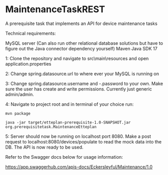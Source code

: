 # MaintenanceTaskREST
A prerequisite task that implements an API for device maintenance tasks

Technical requirements:

MySQL server (Can also run other relational database solutions but have to figure out the Java connector dependency yourself)
Maven
Java SDK 17

1: Clone the repository and navigate to src\main\resources and open application.properties

2: Change spring.datasource.url to where ever your MySQL is running on

3: Change spring.datasource.username and -.password to your own. Make sure the user
has create and write permissions. Currently just generic admin/admin.

4: Navigate to project root and in terminal of your choice run:

```
mvn package

java -jar target/etteplan-prerequisite-1.0-SNAPSHOT.jar org.prerequisitetask.MaintenanceEtteplan 

```
5: Server should now be running on localhost port 8080. Make a post request to localhost:8080/devices/populate to read the mock data into the DB. 
The API is now ready to be used.

Refer to the Swagger docs below for usage information:

https://app.swaggerhub.com/apis-docs/Eckersleyful/Maintenance/1.0


